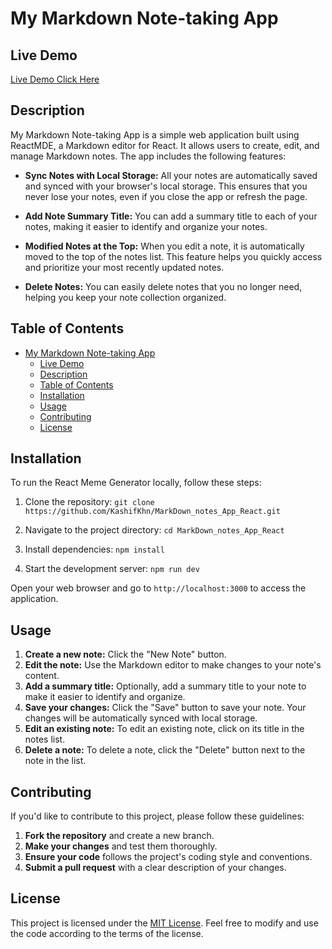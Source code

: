 # My Markdown Note-taking App


## Live Demo 
[Live Demo Click Here ](https://kashifkhn.github.io/MarkDown_notes_App_React/)

## Description

My Markdown Note-taking App is a simple web application built using ReactMDE, a Markdown editor for React. It allows users to create, edit, and manage Markdown notes. The app includes the following features:

- **Sync Notes with Local Storage:** All your notes are automatically saved and synced with your browser's local storage. This ensures that you never lose your notes, even if you close the app or refresh the page.

- **Add Note Summary Title:** You can add a summary title to each of your notes, making it easier to identify and organize your notes.

- **Modified Notes at the Top:** When you edit a note, it is automatically moved to the top of the notes list. This feature helps you quickly access and prioritize your most recently updated notes.

- **Delete Notes:** You can easily delete notes that you no longer need, helping you keep your note collection organized.



## Table of Contents

- [My Markdown Note-taking App](#my-markdown-note-taking-app)
  - [Live Demo](#live-demo)
  - [Description](#description)
  - [Table of Contents](#table-of-contents)
  - [Installation](#installation)
  - [Usage](#usage)
  - [Contributing](#contributing)
  - [License](#license)

## Installation

To run the React Meme Generator locally, follow these steps:

1. Clone the repository:
   ```git clone https://github.com/KashifKhn/MarkDown_notes_App_React.git```

2. Navigate to the project directory:
```cd MarkDown_notes_App_React```

3. Install dependencies:
```npm install```

4. Start the development server:
```npm run dev```

Open your web browser and go to `http://localhost:3000` to access the application.

## Usage

1. **Create a new note:** Click the "New Note" button.
2. **Edit the note:** Use the Markdown editor to make changes to your note's content.
3. **Add a summary title:** Optionally, add a summary title to your note to make it easier to identify and organize.
4. **Save your changes:** Click the "Save" button to save your note. Your changes will be automatically synced with local storage.
5. **Edit an existing note:** To edit an existing note, click on its title in the notes list.
6. **Delete a note:** To delete a note, click the "Delete" button next to the note in the list.

## Contributing

If you'd like to contribute to this project, please follow these guidelines:

1. **Fork the repository** and create a new branch.
2. **Make your changes** and test them thoroughly.
3. **Ensure your code** follows the project's coding style and conventions.
4. **Submit a pull request** with a clear description of your changes.


## License
This project is licensed under the [MIT License](LICENSE). Feel free to modify and use the code according to the terms of the license. 

